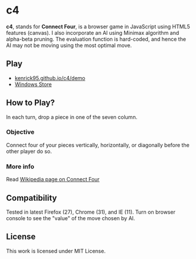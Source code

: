 c4
==

**c4**, stands for **Connect Four**, is a browser game in JavaScript using HTML5 features (canvas). I also incorporate an AI using Minimax algorithm and alpha-beta pruning. The evaluation function is hard-coded, and hence the AI may not be moving using the most optimal move.

## Play
* [kenrick95.github.io/c4/demo](//kenrick95.github.io/c4/demo/)
* [Windows Store](//apps.microsoft.com/windows/app/c4-connect-four/c6ebc0bb-7cd8-48ce-b538-72895b8834c6)

## How to Play?
In each turn, drop a piece in one of the seven column.

### Objective
Connect four of your pieces vertically, horizontally, or diagonally before the other player do so.

### More info
Read [Wikipedia page on Connect Four](https://en.wikipedia.org/wiki/Connect_Four)

## Compatibility
Tested in latest Firefox (27), Chrome (31), and IE (11). Turn on browser console to see the "value" of the move chosen by AI.

## License
This work is licensed under MIT License.
